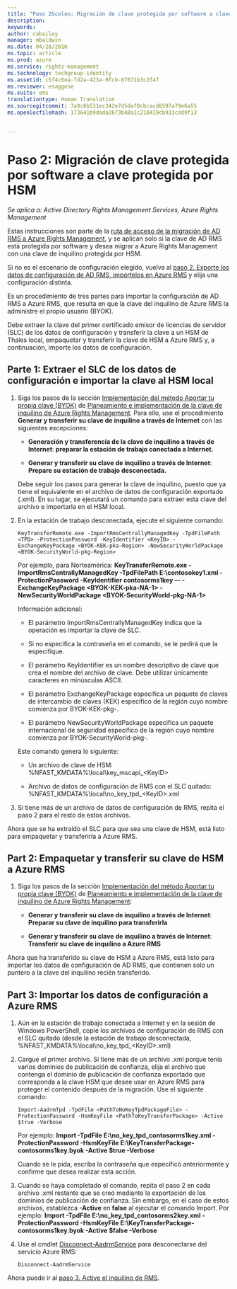 ```yaml
---
title: "Paso 2&colon; Migración de clave protegida por software a clave protegida por HSM | Azure RMS"
description: 
keywords: 
author: cabailey
manager: mbaldwin
ms.date: 04/28/2016
ms.topic: article
ms.prod: azure
ms.service: rights-management
ms.technology: techgroup-identity
ms.assetid: c5f4c6ea-fd2a-423a-9fcb-07671b3c2f4f
ms.reviewer: esaggese
ms.suite: ems
translationtype: Human Translation
ms.sourcegitcommit: 7a9c8b531ec342e7d5daf0cbcacd6597a79e6a55
ms.openlocfilehash: 173641b9dada2673b48a1c210419cb933cdd9f13


---
```


# Paso 2: Migración de clave protegida por software a clave protegida por HSM

*Se aplica a: Active Directory Rights Management Services, Azure Rights Management*


Estas instrucciones son parte de la [ruta de acceso de la migración de AD RMS a Azure Rights Management](migrate-from-ad-rms-to-azure-rms.md), y se aplican solo si la clave de AD RMS está protegida por software y desea migrar a Azure Rights Management con una clave de inquilino protegida por HSM. 

Si no es el escenario de configuración elegido, vuelva al [paso 2. Exporte los datos de configuración de AD RMS, impórtelos en Azure RMS](migrate-from-ad-rms-phase1.md#step-2-export-configuration-data-from-ad-rms-and-import-it-to-azure-rms) y elija una configuración distinta.

Es un procedimiento de tres partes para importar la configuración de AD RMS a Azure RMS, que resulta en que la clave del inquilino de Azure RMS la administre el propio usuario (BYOK).

Debe extraer la clave del primer certificado emisor de licencias de servidor (SLC) de los datos de configuración y transferir la clave a un HSM de Thales local, empaquetar y transferir la clave de HSM a Azure RMS y, a continuación, importe los datos de configuración.

## Parte 1: Extraer el SLC de los datos de configuración e importar la clave al HSM local

1.  Siga los pasos de la sección [Implementación del método Aportar tu propia clave (BYOK)](plan-implement-tenant-key.md#implementing-your-azure-rights-management-tenant-key) de [Planeamiento e implementación de la clave de inquilino de Azure Rights Management](plan-implement-tenant-key.md). Para ello, use el procedimiento **Generar y transferir su clave de inquilino a través de Internet** con las siguientes excepciones:

    -   **Generación y transferencia de la clave de inquilino a través de Internet**: **preparar la estación de trabajo conectada a Internet.**

    -   **Generar y transferir su clave de inquilino a través de Internet**: **Prepare su estación de trabajo desconectada.**

    Debe seguir los pasos para generar la clave de inquilino, puesto que ya tiene el equivalente en el archivo de datos de configuración exportado (.xml). En su lugar, se ejecutará un comando para extraer esta clave del archivo e importarla en el HSM local.

2.  En la estación de trabajo desconectada, ejecute el siguiente comando:

    ```
    KeyTransferRemote.exe -ImportRmsCentrallyManagedKey -TpdFilePath <TPD> -ProtectionPassword -KeyIdentifier <KeyID> -ExchangeKeyPackage <BYOK-KEK-pka-Region> -NewSecurityWorldPackage <BYOK-SecurityWorld-pkg-Region>
    ```
    Por ejemplo, para Norteamérica: **KeyTransferRemote.exe -ImportRmsCentrallyManagedKey -TpdFilePath E:\contosokey1.xml -ProtectionPassword -KeyIdentifier contosorms1key –- -ExchangeKeyPackage &lt;BYOK-KEK-pka-NA-1&gt; -NewSecurityWorldPackage &lt;BYOK-SecurityWorld-pkg-NA-1&gt;**

    Información adicional:

    -   El parámetro ImportRmsCentrallyManagedKey indica que la operación es importar la clave de SLC.

    -   Si no especifica la contraseña en el comando, se le pedirá que la especifique.

    -   El parámetro KeyIdentifier es un nombre descriptivo de clave que crea el nombre del archivo de clave. Debe utilizar únicamente caracteres en minúsculas ASCII.

    -   El parámetro ExchangeKeyPackage especifica un paquete de claves de intercambio de claves (KEK) específico de la región cuyo nombre comienza por BYOK-KEK-pkg-.

    -   El parámetro NewSecurityWorldPackage especifica un paquete internacional de seguridad específico de la región cuyo nombre comienza por BYOK-SecurityWorld-pkg-.

    Este comando genera lo siguiente:

    -   Un archivo de clave de HSM: %NFAST_KMDATA%\local\key_mscapi_&lt;KeyID&gt;

    -   Archivo de datos de configuración de RMS con el SLC quitado: %NFAST_KMDATA%\local\no_key_tpd_&lt;KeyID&gt;.xml

3.  Si tiene más de un archivo de datos de configuración de RMS, repita el paso 2 para el resto de estos archivos.

Ahora que se ha extraído el SLC para que sea una clave de HSM, está listo para empaquetar y transferirla a Azure RMS.

## Part 2: Empaquetar y transferir su clave de HSM a Azure RMS

1.  Siga los pasos de la sección [Implementación del método Aportar tu propia clave (BYOK)](plan-implement-tenant-key.md#implementing-your-azure-rights-management-tenant-key) de [Planeamiento e implementación de la clave de inquilino de Azure Rights Management](plan-implement-tenant-key.md):

    -   **Generar y transferir su clave de inquilino a través de Internet**: **Preparar su clave de inquilino para transferirla**

    -   **Generar y transferir su clave de inquilino a través de Internet**: **Transferir su clave de inquilino a Azure RMS**

Ahora que ha transferido su clave de HSM a Azure RMS, está listo para importar los datos de configuración de AD RMS, que contienen solo un puntero a la clave del inquilino recién transferido.

## Part 3: Importar los datos de configuración a Azure RMS

1.  Aún en la estación de trabajo conectada a Internet y en la sesión de Windows PowerShell, copie los archivos de configuración de RMS con el SLC quitado (desde la estación de trabajo desconectada, %NFAST_KMDATA%\local\no_key_tpd_&lt;KeyID&gt;.xml)

2.  Cargue el primer archivo. Si tiene más de un archivo .xml porque tenía varios dominios de publicación de confianza, elija el archivo que contenga el dominio de publicación de confianza exportado que corresponda a la clave HSM que desee usar en Azure RMS para proteger el contenido después de la migración. Use el siguiente comando:

    ```
    Import-AadrmTpd -TpdFile <PathToNoKeyTpdPackageFile> -ProtectionPassword -HsmKeyFile <PathToKeyTransferPackage> -Active $true -Verbose
    ```
    Por ejemplo: **Import -TpdFile E:\no_key_tpd_contosorms1key.xml -ProtectionPassword -HsmKeyFile E:\KeyTransferPackage-contosorms1key.byok -Active $true -Verbose**

    Cuando se le pida, escriba la contraseña que especificó anteriormente y confirme que desea realizar esta acción.

3.  Cuando se haya completado el comando, repita el paso 2 en cada archivo .xml restante que se creó mediante la exportación de los dominios de publicación de confianza. Sin embargo, en el caso de estos archivos, establezca **-Active** en **false** al ejecutar el comando Import. Por ejemplo: **Import -TpdFile E:\no_key_tpd_contosorms2key.xml -ProtectionPassword -HsmKeyFile E:\KeyTransferPackage-contosorms1key.byok -Active $false -Verbose**

4.  Use el cmdlet [Disconnect-AadrmService](http://msdn.microsoft.com/library/windowsazure/dn629416.aspx) para desconectarse del servicio Azure RMS:

    ```
    Disconnect-AadrmService
    ```

Ahora puede ir al [paso 3. Active el inquilino de RMS](migrate-from-ad-rms-phase1.md#step-3-activate-your-rms-tenant).





<!--HONumber=Jul16_HO3-->


